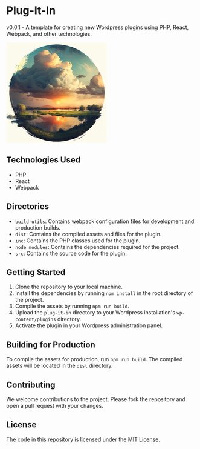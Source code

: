 # Plug-It-In
v0.0.1 - A template for creating new Wordpress plugins using PHP, React, Webpack, and other technologies.


![](./cover.jpg)

## Technologies Used
- PHP
- React
- Webpack

## Directories
- `build-utils`: Contains webpack configuration files for development and production builds.
- `dist`: Contains the compiled assets and files for the plugin.
- `inc`: Contains the PHP classes used for the plugin.
- `node_modules`: Contains the dependencies required for the project.
- `src`: Contains the source code for the plugin.

## Getting Started
1. Clone the repository to your local machine.
2. Install the dependencies by running `npm install` in the root directory of the project.
3. Compile the assets by running `npm run build`.
4. Upload the `plug-it-in` directory to your Wordpress installation's `wp-content/plugins` directory.
5. Activate the plugin in your Wordpress administration panel.

## Building for Production
To compile the assets for production, run `npm run build`. The compiled assets will be located in the `dist` directory.

## Contributing
We welcome contributions to the project. Please fork the repository and open a pull request with your changes.

## License
The code in this repository is licensed under the [MIT License](https://opensource.org/licenses/MIT).

